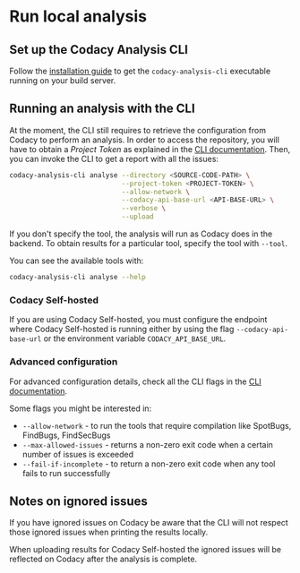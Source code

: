 # Run local analysis

## Set up the Codacy Analysis CLI

Follow the [installation guide](https://github.com/codacy/codacy-analysis-cli#install) to get the `codacy-analysis-cli` executable running on your build server.

## Running an analysis with the CLI

At the moment, the CLI still requires to retrieve the configuration from Codacy to perform an analysis. In order to access the repository, you will have to obtain a *Project Token* as explained in the [CLI documentation](https://github.com/codacy/codacy-analysis-cli#project-token). Then, you can invoke the CLI to get a report with all the issues:

```bash
codacy-analysis-cli analyse --directory <SOURCE-CODE-PATH> \
                            --project-token <PROJECT-TOKEN> \
                            --allow-network \
                            --codacy-api-base-url <API-BASE-URL> \
                            --verbose \
                            --upload
```

If you don't specify the tool, the analysis will run as Codacy does in the backend. To obtain results for a particular tool, specify the tool with `--tool`.

You can see the available tools with:

```bash
codacy-analysis-cli analyse --help
```

### Codacy Self-hosted

If you are using Codacy Self-hosted, you must configure the endpoint where Codacy Self-hosted is running either by using the flag `--codacy-api-base-url` or the environment variable `CODACY_API_BASE_URL`.

### Advanced configuration

For advanced configuration details, check all the CLI flags in the [CLI documentation](https://github.com/codacy/codacy-analysis-cli#cli-parameters).

Some flags you might be interested in:

-   `--allow-network` - to run the tools that require compilation like SpotBugs, FindBugs, FindSecBugs
-   `--max-allowed-issues` - returns a non-zero exit code when a certain number of issues is exceeded
-   `--fail-if-incomplete` - to return a non-zero exit code when any tool fails to run successfully

## Notes on ignored issues

If you have ignored issues on Codacy be aware that the CLI will not respect those ignored issues when printing the results locally.

When uploading results for Codacy Self-hosted the ignored issues will be reflected on Codacy after the analysis is complete.
